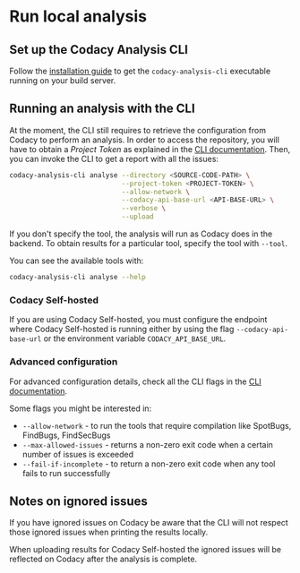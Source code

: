 # Run local analysis

## Set up the Codacy Analysis CLI

Follow the [installation guide](https://github.com/codacy/codacy-analysis-cli#install) to get the `codacy-analysis-cli` executable running on your build server.

## Running an analysis with the CLI

At the moment, the CLI still requires to retrieve the configuration from Codacy to perform an analysis. In order to access the repository, you will have to obtain a *Project Token* as explained in the [CLI documentation](https://github.com/codacy/codacy-analysis-cli#project-token). Then, you can invoke the CLI to get a report with all the issues:

```bash
codacy-analysis-cli analyse --directory <SOURCE-CODE-PATH> \
                            --project-token <PROJECT-TOKEN> \
                            --allow-network \
                            --codacy-api-base-url <API-BASE-URL> \
                            --verbose \
                            --upload
```

If you don't specify the tool, the analysis will run as Codacy does in the backend. To obtain results for a particular tool, specify the tool with `--tool`.

You can see the available tools with:

```bash
codacy-analysis-cli analyse --help
```

### Codacy Self-hosted

If you are using Codacy Self-hosted, you must configure the endpoint where Codacy Self-hosted is running either by using the flag `--codacy-api-base-url` or the environment variable `CODACY_API_BASE_URL`.

### Advanced configuration

For advanced configuration details, check all the CLI flags in the [CLI documentation](https://github.com/codacy/codacy-analysis-cli#cli-parameters).

Some flags you might be interested in:

-   `--allow-network` - to run the tools that require compilation like SpotBugs, FindBugs, FindSecBugs
-   `--max-allowed-issues` - returns a non-zero exit code when a certain number of issues is exceeded
-   `--fail-if-incomplete` - to return a non-zero exit code when any tool fails to run successfully

## Notes on ignored issues

If you have ignored issues on Codacy be aware that the CLI will not respect those ignored issues when printing the results locally.

When uploading results for Codacy Self-hosted the ignored issues will be reflected on Codacy after the analysis is complete.
